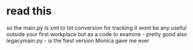 # read this

so the main.py is xml to txt conversion for tracking
it wont be any useful outside your first workplace
but as a code to examine - pretty good
also legacymain.py - is the fiest version Monica gave me ever
